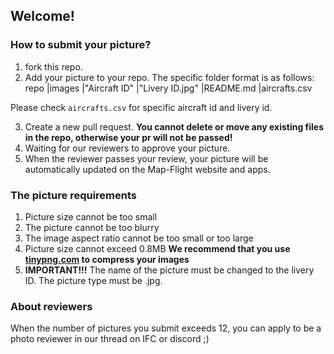 ## Welcome!
### How to submit your picture?
1. fork this repo.
2. Add your picture to your repo. The specific folder format is as follows:
repo
    |images
        |"Aircraft ID"
            |"Livery ID.jpg"
    |README.md
    |aircrafts.csv

Please check `aircrafts.csv` for specific aircraft id and livery id.

3. Create a new pull request. **You cannot delete or move any existing files in the repo, otherwise your pr will not be passed!**
4. Waiting for our reviewers to approve your picture.
5. When the reviewer passes your review, your picture will be automatically updated on the Map-Flight website and apps.

### The picture requirements
1. Picture size cannot be too small
2. The picture cannot be too blurry
3. The image aspect ratio cannot be too small or too large
4. Picture size cannot exceed 0.8MB **We recommend that you use [tinypng.com](tinypng.com) to compress your images**
5. **IMPORTANT!!!** The name of the picture must be changed to the livery ID. The picture type must be .jpg.

### About reviewers
When the number of pictures you submit exceeds 12, you can apply to be a photo reviewer in our thread on IFC or discord ;)
